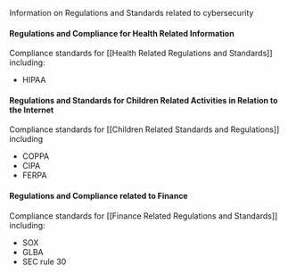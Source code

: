 Information on Regulations and Standards related to cybersecurity

#### Regulations and Compliance for Health Related Information

Compliance standards for [[Health Related Regulations and Standards]]
including:
- HIPAA

#### Regulations and Standards for Children Related Activities in Relation to the Internet

Compliance standards for [[Children Related Standards and Regulations]]
including 
- COPPA
- CIPA
- FERPA


#### Regulations and Compliance related to Finance

Compliance standards for [[Finance Related Regulations and Standards]]
including:
- SOX
- GLBA
- SEC rule 30